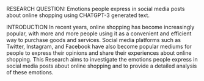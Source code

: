 RESEARCH QUESTION: 
Emotions people express in social media posts about online shopping using CHATGPT-3 generated text. 
 
INTRODUCTION 
In recent years, online shopping has become increasingly popular, with more and more people using it as a convenient and efficient way to purchase goods and services. Social media platforms such as Twitter, Instagram, and Facebook have also become popular mediums for people to express their opinions and share their experiences about online shopping. This Research aims to investigate the emotions people express in social media posts about online shopping and to provide a detailed analysis of these emotions. 



